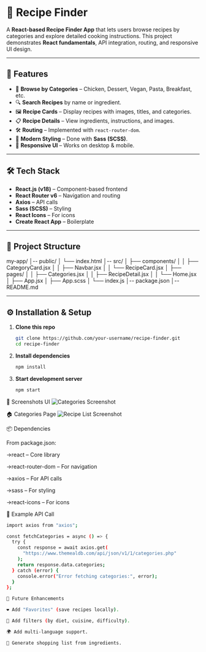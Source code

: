 # 🍳 Recipe Finder

A **React-based Recipe Finder App** that lets users browse recipes by categories and explore detailed cooking instructions. This project demonstrates **React fundamentals**, API integration, routing, and responsive UI design.  

---

## 🚀 Features

- 📂 **Browse by Categories** – Chicken, Dessert, Vegan, Pasta, Breakfast, etc.  
- 🔍 **Search Recipes** by name or ingredient.  
- 🖼️ **Recipe Cards** – Display recipes with images, titles, and categories.  
- 📋 **Recipe Details** – View ingredients, instructions, and images.  
- 🛠️ **Routing** – Implemented with `react-router-dom`.  
- 🎨 **Modern Styling** – Done with **Sass (SCSS)**.  
- 📱 **Responsive UI** – Works on desktop & mobile.  

---

## 🛠️ Tech Stack

- **React.js (v18)** – Component-based frontend  
- **React Router v6** – Navigation and routing  
- **Axios** – API calls  
- **Sass (SCSS)** – Styling  
- **React Icons** – For icons  
- **Create React App** – Boilerplate  

---

## 📂 Project Structure

my-app/
│-- public/
│   └── index.html
│-- src/
│   ├── components/
│   │   ├── CategoryCard.jsx
│   │   ├── Navbar.jsx
│   │   └── RecipeCard.jsx
│   ├── pages/
│   │   ├── Categories.jsx
│   │   ├── RecipeDetail.jsx
│   │   └── Home.jsx
│   ├── App.jsx
│   ├── App.scss
│   └── index.js
│-- package.json
│-- README.md



---

## ⚙️ Installation & Setup

1. **Clone this repo**
   ```bash
   git clone https://github.com/your-username/recipe-finder.git
   cd recipe-finder
2. **Install dependencies**
   ```bash
   npm install
3. **Start development server**
   ```bash
   npm start

📸 Screenshots
    UI
    ![Categories Screenshot](https://github.com/user-attachments/assets/e846c851-51b1-4c94-bd72-c62c83af13fe)

   🏠 Categories Page
   ![Recipe List Screenshot](https://github.com/user-attachments/assets/bcd3c65c-58a1-432a-9127-944e5e9cc626)
   
📦 Dependencies

   From package.json:

   ->react – Core library

   ->react-router-dom – For navigation

  ->axios – For API calls

  ->sass – For styling

  ->react-icons – For icons

🧩 Example API Call
```bash
import axios from "axios";

const fetchCategories = async () => {
  try {
    const response = await axios.get(
      "https://www.themealdb.com/api/json/v1/1/categories.php"
    );
    return response.data.categories;
  } catch (error) {
    console.error("Error fetching categories:", error);
  }
};

📝 Future Enhancements

❤️ Add "Favorites" (save recipes locally).

📌 Add filters (by diet, cuisine, difficulty).

🌍 Add multi-language support.

🛒 Generate shopping list from ingredients.
   

